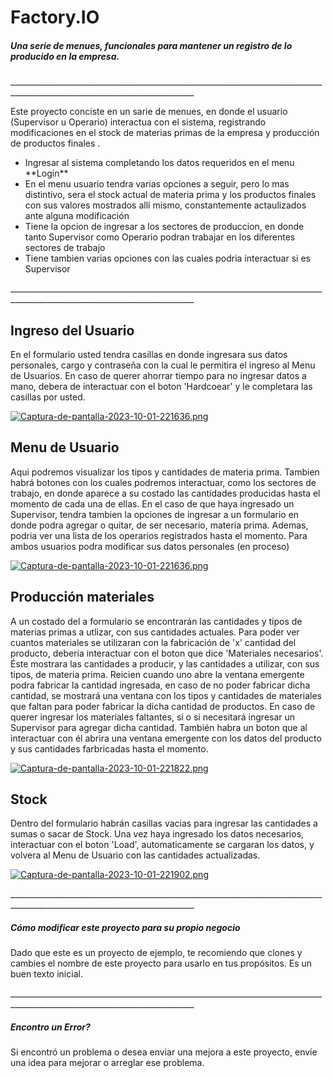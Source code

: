 # Factory.IO

##### Una serie de menues, funcionales para mantener un registro de lo producido en la empresa.
<p>
____________________________________________________________________________________________________________________________
</p>
<p>
Este proyecto conciste en un sarie de menues, en donde el usuario (Supervisor u Operario) interactua con el sistema, registrando modificaciones en el stock de materias primas de la empresa y producción de productos finales .
</p>

<ul>
<li>Ingresar al sistema completando los datos requeridos en el menu **Login**
<li>En el menu usuario tendra varias opciones a seguir, pero lo mas distintivo, sera el stock actual de materia prima y los productos finales con sus valores mostrados allí mismo, constantemente actaulizados ante alguna modificación
<li>Tiene la opcion de ingresar a los sectores de produccion, en donde tanto Supervisor como Operario podran trabajar en los diferentes sectores de trabajo
<li>Tiene tambien varias opciones con las cuales podria interactuar si es Supervisor
</ul>

<p>
____________________________________________________________________________________________________________________________
</p>

## Ingreso del Usuario

En el formulario usted tendra casillas en donde ingresara sus datos personales, cargo y contraseña con la cual le permitira el ingreso al Menu de Usuarios.
En caso de querer ahorrar tiempo para no ingresar datos a mano, debera de interactuar con el boton 'Hardcoear' y le completara las casillas por usted.

[![Captura-de-pantalla-2023-10-01-221636.png](https://i.postimg.cc/7hPSYdN5/Captura-de-pantalla-2023-10-01-221636.png)](https://postimg.cc/bDMZm6WP)

## Menu de Usuario

Aqui podremos visualizar los tipos y cantidades de materia prima. Tambien habrá botones con los cuales podremos interactuar, como los sectores de trabajo, en donde aparece a su costado las cantidades producidas hasta el momento de cada una de ellas. 
En el caso de que haya ingresado un Supervisor, tendra tambien la opciones de ingresar a un formulario en donde podra agregar o quitar, de ser necesario, materia prima. Ademas, podria ver una lista de los operarios registrados hasta el momento.
Para ambos usuarios podra modificar sus datos personales (en proceso)

[![Captura-de-pantalla-2023-10-01-221636.png](https://i.postimg.cc/7hPSYdN5/Captura-de-pantalla-2023-10-01-221636.png)](https://postimg.cc/bDMZm6WP)

## Producción materiales

A un costado del a formulario se encontrarán las cantidades y tipos de materias primas a utlizar, con sus cantidades actuales. Para poder ver cuantos materiales se utilizaran con la fabricación de 'x' cantidad del producto, debería interactuar con el boton que dice 'Materiales necesarios'. Éste mostrara las cantidades a producir, y las cantidades a utilizar, con sus tipos, de materia prima.
Reicien cuando uno abre la ventana emergente podra fabricar la cantidad ingresada, en caso de no poder fabricar dicha cantidad, se mostrará una ventana con los tipos y cantidades de materiales que faltan para poder fabricar la dicha cantidad de productos. En caso de querer ingresar los materiales faltantes, si o si necesitará ingresar un Supervisor para agregar dicha cantidad.
También habra un boton que al interactuar con él abrira una ventana emergente con los datos del producto y sus cantidades farbricadas hasta el momento.

[![Captura-de-pantalla-2023-10-01-221822.png](https://i.postimg.cc/3x0mRg2F/Captura-de-pantalla-2023-10-01-221822.png)](https://postimg.cc/K1FRp3q1)

## Stock

Dentro del formulario habrán casillas vacias para ingresar las cantidades a sumas o sacar de Stock. Una vez haya ingresado los datos necesarios, interactuar con el boton 'Load', automaticamente se cargaran los datos, y volvera al Menu de Usuario con las cantidades actualizadas.

[![Captura-de-pantalla-2023-10-01-221902.png](https://i.postimg.cc/BbwPZ66z/Captura-de-pantalla-2023-10-01-221902.png)](https://postimg.cc/fSmRBMY7)

<p>
____________________________________________________________________________________________________________________________
</p>

##### Cómo modificar este proyecto para su propio negocio

Dado que este es un proyecto de ejemplo, te recomiendo que clones y cambies el nombre de este proyecto para usarlo en tus propósitos. Es un buen texto inicial.

<p>
____________________________________________________________________________________________________________________________
</p>

##### Encontro un Error?

Si encontró un problema o desea enviar una mejora a este proyecto, envíe una idea para mejorar o arreglar ese problema.



